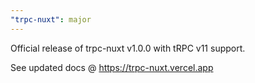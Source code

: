 ```yaml
---
"trpc-nuxt": major
---
```


Official release of trpc-nuxt v1.0.0 with tRPC v11 support.

See updated docs @ https://trpc-nuxt.vercel.app
